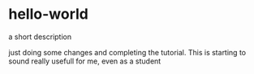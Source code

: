 # hello-world
a short description

just doing some changes and completing the tutorial.
This is starting to sound really usefull for me, even as a student
